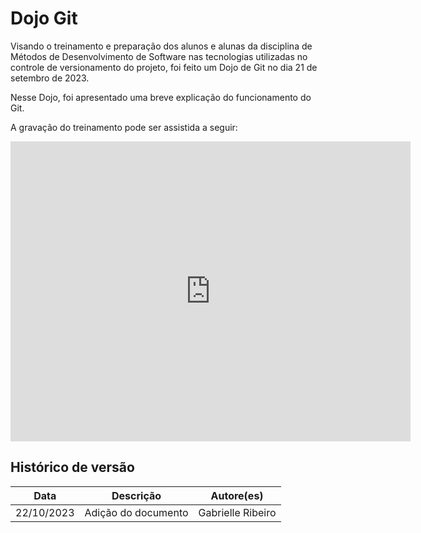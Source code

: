 # Dojo Git

Visando o treinamento e preparação dos alunos e alunas da disciplina de Métodos de Desenvolvimento de Software nas tecnologias utilizadas no controle de versionamento do projeto, foi feito um Dojo de Git no dia 21 de setembro de 2023.

Nesse Dojo, foi apresentado uma breve explicação do funcionamento do Git. 

A gravação do treinamento pode ser assistida a seguir:

<iframe width="640" height="480" src="https://www.youtube.com/embed/mFeM3cqw0o4?si=5f0xEqW3tAgSQybi" title="YouTube video player" frameborder="0" allow="accelerometer; autoplay; clipboard-write; encrypted-media; gyroscope; picture-in-picture; web-share" allowfullscreen></iframe>

## Histórico de versão

|**Data**|**Descrição**|**Autore(es)**|
|--------|-------------|--------------|
| 22/10/2023 | Adição do documento | Gabrielle Ribeiro |